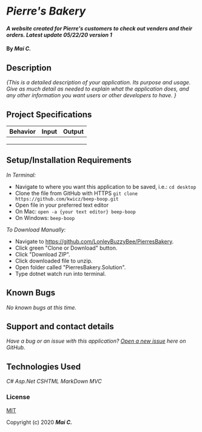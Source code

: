 # _Pierre's Bakery_

#### _A website created for Pierre's customers to check out venders and their orders. Latest update 05/22/20 version 1_

#### By _**Mai C.**_




## Description

_{This is a detailed description of your application. Its purpose and usage.  Give as much detail as needed to explain what the application does, and any other information you want users or other developers to have. }_

## Project Specifications

| Behavior | Input | Output |
|---|---|---|
|   |   |   |
|   |   |   |
|   |   |   |

## Setup/Installation Requirements

_In Terminal:_

* Navigate to where you want this application to be saved, i.e.:
```cd desktop```
* Clone the file from GitHub with HTTPS
```git clone https://github.com/kwicz/beep-boop.git```
* Open file in your preferred text editor
* On Mac: ```open -a {your text editor} beep-boop```
* On Windows: ```beep-boop```

_To Download Manually:_

* Navigate to https://github.com/LonleyBuzzyBee/PierresBakery.
* Click green "Clone or Download" button.
* Click "Download ZIP".
* Click downloaded file to unzip.
* Open folder called "PierresBakery.Solution".
* Type dotnet watch run into terminal.

## Known Bugs

_No known bugs at this time._

## Support and contact details

_Have a bug or an issue with this application? [Open a new issue](https://github.com/LonleyBuzzyBee/PierresBakery/issues) here on GitHub._

## Technologies Used

_C#_
_Asp.Net_
_CSHTML_
_MarkDown_
_MVC_

### License

[MIT](https://choosealicense.com/licenses/mit/)

Copyright (c) 2020 **_Mai C._**